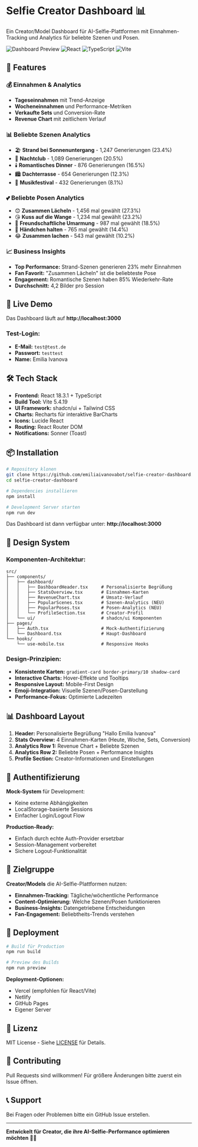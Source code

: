 # Selfie Creator Dashboard 📊

Ein Creator/Model Dashboard für AI-Selfie-Plattformen mit Einnahmen-Tracking und Analytics für beliebte Szenen und Posen.

![Dashboard Preview](https://img.shields.io/badge/Status-Live-brightgreen)
![React](https://img.shields.io/badge/React-18.3.1-blue)
![TypeScript](https://img.shields.io/badge/TypeScript-5.5.3-blue)
![Vite](https://img.shields.io/badge/Vite-5.4.19-purple)

## 🎯 Features

### 💰 **Einnahmen & Analytics**
- **Tageseinnahmen** mit Trend-Anzeige
- **Wocheneinnahmen** und Performance-Metriken
- **Verkaufte Sets** und Conversion-Rate
- **Revenue Chart** mit zeitlichem Verlauf

### 📊 **Beliebte Szenen Analytics**
- 🏖️ **Strand bei Sonnenuntergang** - 1,247 Generierungen (23.4%)
- 🪩 **Nachtclub** - 1,089 Generierungen (20.5%)
- 🕯️ **Romantisches Dinner** - 876 Generierungen (16.5%)
- 🏙️ **Dachterrasse** - 654 Generierungen (12.3%)
- 🎪 **Musikfestival** - 432 Generierungen (8.1%)

### 💕 **Beliebte Posen Analytics**
- 😊 **Zusammen Lächeln** - 1,456 mal gewählt (27.3%)
- 😘 **Kuss auf die Wange** - 1,234 mal gewählt (23.2%)
- 🤗 **Freundschaftliche Umarmung** - 987 mal gewählt (18.5%)
- 🤝 **Händchen halten** - 765 mal gewählt (14.4%)
- 😂 **Zusammen lachen** - 543 mal gewählt (10.2%)

### 📈 **Business Insights**
- **Top Performance:** Strand-Szenen generieren 23% mehr Einnahmen
- **Fan Favorit:** "Zusammen Lächeln" ist die beliebteste Pose
- **Engagement:** Romantische Szenen haben 85% Wiederkehr-Rate
- **Durchschnitt:** 4,2 Bilder pro Session

## 🚀 Live Demo

Das Dashboard läuft auf **http://localhost:3000**

### Test-Login:
- **E-Mail:** `test@test.de`
- **Passwort:** `testtest`
- **Name:** Emilia Ivanova

## 🛠️ Tech Stack

- **Frontend:** React 18.3.1 + TypeScript
- **Build Tool:** Vite 5.4.19
- **UI Framework:** shadcn/ui + Tailwind CSS
- **Charts:** Recharts für interaktive BarCharts
- **Icons:** Lucide React
- **Routing:** React Router DOM
- **Notifications:** Sonner (Toast)

## 📦 Installation

```bash
# Repository klonen
git clone https://github.com/emiliaivanovabot/selfie-creator-dashboard.git
cd selfie-creator-dashboard

# Dependencies installieren
npm install

# Development Server starten
npm run dev
```

Das Dashboard ist dann verfügbar unter: **http://localhost:3000**

## 🎨 Design System

### **Komponenten-Architektur:**
```
src/
├── components/
│   ├── dashboard/
│   │   ├── DashboardHeader.tsx     # Personalisierte Begrüßung
│   │   ├── StatsOverview.tsx       # Einnahmen-Karten
│   │   ├── RevenueChart.tsx        # Umsatz-Verlauf
│   │   ├── PopularScenes.tsx       # Szenen-Analytics (NEU)
│   │   ├── PopularPoses.tsx        # Posen-Analytics (NEU)
│   │   └── ProfileSection.tsx      # Creator-Profil
│   └── ui/                         # shadcn/ui Komponenten
├── pages/
│   ├── Auth.tsx                    # Mock-Authentifizierung
│   └── Dashboard.tsx               # Haupt-Dashboard
└── hooks/
    └── use-mobile.tsx              # Responsive Hooks
```

### **Design-Prinzipien:**
- **Konsistente Karten:** `gradient-card border-primary/10 shadow-card`
- **Interactive Charts:** Hover-Effekte und Tooltips
- **Responsive Layout:** Mobile-First Design
- **Emoji-Integration:** Visuelle Szenen/Posen-Darstellung
- **Performance-Fokus:** Optimierte Ladezeiten

## 📊 Dashboard Layout

1. **Header:** Personalisierte Begrüßung "Hallo Emilia Ivanova"
2. **Stats Overview:** 4 Einnahmen-Karten (Heute, Woche, Sets, Conversion)
3. **Analytics Row 1:** Revenue Chart + Beliebte Szenen
4. **Analytics Row 2:** Beliebte Posen + Performance Insights
5. **Profile Section:** Creator-Informationen und Einstellungen

## 🔐 Authentifizierung

**Mock-System** für Development:
- Keine externe Abhängigkeiten
- LocalStorage-basierte Sessions
- Einfacher Login/Logout Flow

**Production-Ready:**
- Einfach durch echte Auth-Provider ersetzbar
- Session-Management vorbereitet
- Sichere Logout-Funktionalität

## 🎯 Zielgruppe

**Creator/Models** die AI-Selfie-Plattformen nutzen:
- **Einnahmen-Tracking:** Tägliche/wöchentliche Performance
- **Content-Optimierung:** Welche Szenen/Posen funktionieren
- **Business-Insights:** Datengetriebene Entscheidungen
- **Fan-Engagement:** Beliebtheits-Trends verstehen

## 🚀 Deployment

```bash
# Build für Production
npm run build

# Preview des Builds
npm run preview
```

**Deployment-Optionen:**
- Vercel (empfohlen für React/Vite)
- Netlify
- GitHub Pages
- Eigener Server

## 📝 Lizenz

MIT License - Siehe [LICENSE](LICENSE) für Details.

## 🤝 Contributing

Pull Requests sind willkommen! Für größere Änderungen bitte zuerst ein Issue öffnen.

## 📞 Support

Bei Fragen oder Problemen bitte ein GitHub Issue erstellen.

---

**Entwickelt für Creator, die ihre AI-Selfie-Performance optimieren möchten** 🎨✨
